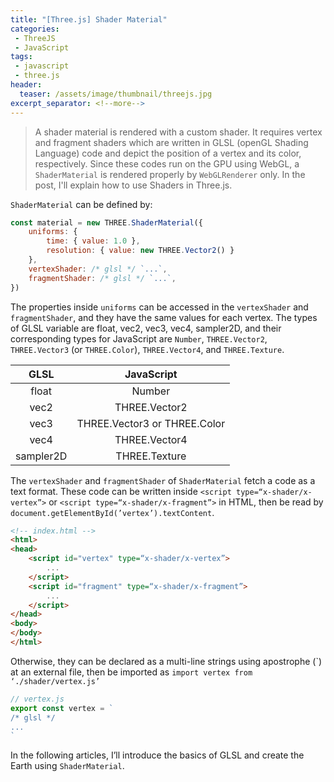 ```yaml
---
title: "[Three.js] Shader Material"
categories:
 - ThreeJS
 - JavaScript
tags:
 - javascript
 - three.js
header:
  teaser: /assets/image/thumbnail/threejs.jpg
excerpt_separator: <!--more-->
---
```


> A shader material is rendered with a custom shader. It requires vertex and fragment shaders which are written in GLSL (openGL Shading Language) code and depict the position of a vertex and its color, respectively. Since these codes run on the GPU using WebGL, a `ShaderMaterial` is rendered properly by `WebGLRenderer` only. In the post, I'll explain how to use Shaders in Three.js.

<!--more-->

`ShaderMaterial` can be defined by:
```js
const material = new THREE.ShaderMaterial({
    uniforms: {
        time: { value: 1.0 },
        resolution: { value: new THREE.Vector2() }
    },
    vertexShader: /* glsl */ `...`,
    fragmentShader: /* glsl */ `...`,
})
```

The properties inside `uniforms` can be accessed in the `vertexShader` and `fragmentShader`, and they have the same values for each vertex. The types of GLSL variable are float, vec2, vec3, vec4, sampler2D, and their corresponding types for JavaScript are `Number`, `THREE.Vector2`, `THREE.Vector3` (or `THREE.Color`), `THREE.Vector4`, and `THREE.Texture`.

| GLSL | JavaScript |
|:---:|:---:|
| float | Number |
| vec2 | THREE.Vector2 |
| vec3 | THREE.Vector3 or THREE.Color |
| vec4 | THREE.Vector4 |
| sampler2D | THREE.Texture |

The `vertexShader` and `fragmentShader` of `ShaderMaterial` fetch a code as a text format. These code can be written inside `<script type=“x-shader/x-vertex”>` or `<script type=“x-shader/x-fragment”>` in HTML, then be read by `document.getElementById(’vertex’).textContent`. 
```html
<!-- index.html -->
<html>
<head>
    <script id="vertex" type=“x-shader/x-vertex”>
        ...
    </script>
    <script id="fragment" type=“x-shader/x-fragment”>
        ...
    </script>
</head>
<body>
</body>
</html>
```

Otherwise, they can be declared as a multi-line strings using apostrophe (\`) at an external file, then be imported as `import vertex from ‘./shader/vertex.js’`
```js
// vertex.js
export const vertex = `
/* glsl */
...
`
```

In the following articles, I’ll introduce the basics of GLSL and create the Earth using `ShaderMaterial`.